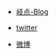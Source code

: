 * [岐点-Blog](http://acusp.info)

* [twitter](https://twitter.com/acusp_xu)

* [微博](http://weibo.com/xsp610)
